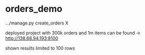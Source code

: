 # orders_demo
.../manage.py create_orders X

deployed project with 300k orders and 1m items can be found -> http://138.68.94.193:8100

shown results limited to 100 rows
